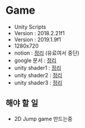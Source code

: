 # Game
- Unity Scripts
- Version : 2018.2.21f1
- Version : 2019.1.9f1
- 1280x720
- notion      : [정리](https://www.notion.so/until-4-20-21-40-491d586d1f31445ba3906372ba3ff61e) (유료여서 중단)
- google 문서 : [정리](https://docs.google.com/document/d/1fYwzi-WAzHFp9DKAhanzCG9IU-MZUK3upFgZOJJQz_U/edit?usp=sharing)
- unity shader1 : [정리](https://docs.google.com/document/d/1sydUkqEaH-iDPRSwPca9bUmG-cKOcIz6F8tpfy9UwxE/edit?usp=sharing)
- unity shader2 : [정리](https://docs.google.com/document/d/11Wdnz596x47fR4w2Onf_38F_HNCIl5ZAssRWXezvgU8/edit?usp=sharing)
- unity shader3 : [정리](https://docs.google.com/document/d/1DdNAYFUomexzDmCsXcm5Qy6cyevmesD6Mrlhrb3HlkA/edit?usp=sharing)

## 해야 할 일
- 2D Jump game 만드는중
